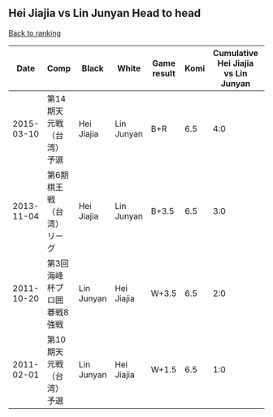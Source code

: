 ## Hei Jiajia vs Lin Junyan Head to head

[Back to ranking](../../index.md)




| **Date** | **Comp** | **Black** | **White** | **Game result** | **Komi** | **Cumulative Hei Jiajia vs Lin Junyan** | **Hei Jiajia streak** | **Lin Junyan streak** | 
| --- | --- | --- | --- | --- | --- | --- | --- | --- |
| 2015-03-10 | 第14期天元戦（台湾）予選 | Hei Jiajia | Lin Junyan | B+R | 6.5 | 4:0 | 4 | 0 | 
| 2013-11-04 | 第6期棋王戦（台湾）リーグ | Hei Jiajia | Lin Junyan | B+3.5 | 6.5 | 3:0 | 3 | 0 | 
| 2011-10-20 | 第3回海峰杯プロ囲碁戦8強戦 | Lin Junyan | Hei Jiajia | W+3.5 | 6.5 | 2:0 | 2 | 0 | 
| 2011-02-01 | 第10期天元戦（台湾）予選 | Lin Junyan | Hei Jiajia | W+1.5 | 6.5 | 1:0 | 1 | 0 |




